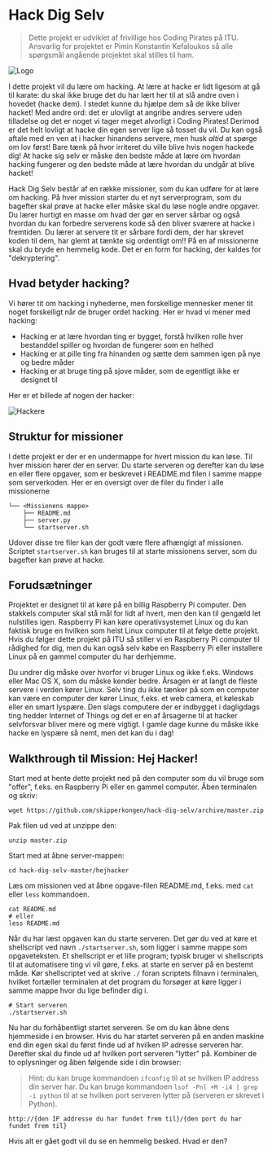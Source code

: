 # Hack Dig Selv

> Dette projekt er udviklet af frivillige hos Coding Pirates på ITU. Ansvarlig for projektet er Pimin Konstantin Kefaloukos så alle spørgsmål angående projektet skal stilles til ham.

![Logo](https://codingpirates.dk/wp-content/uploads/2016/09/Forside-Logo.png)

I dette projekt vil du lære om hacking. At lære at hacke er lidt ligesom at gå til karate: du skal ikke bruge det du har
lært her til at slå andre oven i hovedet (hacke dem). I stedet kunne du hjælpe dem så de ikke bliver hacket! Med andre ord: det er ulovligt at angribe andres servere uden tilladelse og det er noget vi tager meget alvorligt i Coding Pirates! Derimod er det helt lovligt at hacke din egen server lige så tosset du vil. Du kan også aftale med en ven at i hacker hinandens servere, men husk *altid* at spørge om lov først! Bare tænk på hvor irriteret du ville blive hvis nogen hackede dig! At hacke sig selv er måske den bedste måde at lære om hvordan hacking fungerer og den bedste måde at lære hvordan du undgår at blive hacket!

Hack Dig Selv består af en række missioner, som du kan udføre for at lære om hacking. På hver mission starter du et nyt serverprogram, som du bagefter skal prøve at hacke eller måske skal du løse nogle andre opgaver. Du lærer hurtigt en masse om hvad der gør en server sårbar og også hvordan du kan forbedre serverens kode så den bliver sværere at hacke i fremtiden. Du lærer at servere tit er sårbare fordi dem, der har skrevet koden til dem, har glemt at tænkte sig ordentligt om!! På en af missionerne skal du bryde en hemmelig kode. Det er en form for hacking, der kaldes for "dekryptering".

## Hvad betyder hacking?

Vi hører tit om hacking i nyhederne, men forskellige mennesker mener tit noget forskelligt når de bruger ordet hacking. Her er hvad vi mener med hacking:

- Hacking er at lære hvordan ting er bygget, forstå hvilken rolle hver bestanddel spiller og hvordan de fungerer som en helhed
- Hacking er at pille ting fra hinanden og sætte dem sammen igen på nye og bedre måder
- Hacking er at bruge ting på sjove måder, som de egentligt ikke er designet til

Her er et billede af nogen der hacker:

![Hackere](https://upload.wikimedia.org/wikipedia/commons/4/41/Solder_workshop_at_FIXME_Hackerspace%2C_Renens%2C_Lausanne_%282015-05-23_06.25.46_by_Mitch_Altman%29.jpg)

## Struktur for missioner

I dette projekt er der er en undermappe for hvert mission du kan løse. Til hver mission hører der en server. Du starte serveren og derefter kan du løse en eller flere opgaver, som er beskrevet i README.md filen i samme mappe som serverkoden. Her er en oversigt over de filer du finder i alle missionerne

```
└── <Missionens mappe>
    ├── README.md
    ├── server.py
    └── startserver.sh
```

Udover disse tre filer kan der godt være flere afhængigt af missionen. Scriptet `startserver.sh` kan bruges til at starte missionens server, som du bagefter kan prøve at hacke.


## Forudsætninger

Projektet er designet til at køre på en billig Raspberry Pi computer. Den stakkels computer skal stå mål for lidt
af hvert, men den kan til gengæld let nulstilles igen. Raspberry Pi kan køre operativsystemet Linux og du kan faktisk bruge en hvilken som helst Linux computer til at følge dette projekt. Hvis du følger dette projekt på ITU så stiller vi en Raspberry Pi computer til rådighed for dig, men du kan også selv købe en Raspberry Pi eller installere Linux på en gammel computer du har derhjemme.

Du undrer dig måske over hvorfor vi bruger Linux og ikke f.eks. Windows eller Mac OS X, som du måske kender bedre. Årsagen er at langt de fleste servere i verden kører Linux. Selv ting du ikke tænker på som en computer kan være en computer der kører Linux, f.eks. et web camera, et køleskab eller en smart lyspære. Den slags computere der er indbygget i dagligdags ting hedder Internet of Things og det er en af årsagerne til at hacker selvforsvar bliver mere og mere vigtigt. I gamle dage kunne du måske ikke hacke en lyspære så nemt, men det kan du i dag!

## Walkthrough til Mission: Hej Hacker!

Start med at hente dette projekt ned på den computer som du vil bruge som "offer", f.eks. en Raspberry Pi eller en gammel computer. Åben terminalen og skriv:

```
wget https://github.com/skipperkongen/hack-dig-selv/archive/master.zip
```

Pak filen ud ved at unzippe den:

```
unzip master.zip
```


Start med at åbne server-mappen:

```
cd hack-dig-selv-master/hejhacker
```

Læs om missionen ved at åbne opgave-filen README.md, f.eks. med `cat` eller `less` kommandoen.

```
cat README.md
# eller
less README.md
```

Når du har læst opgaven kan du starte serveren. Det gør du ved at køre et shellscript ved navn `./startserver.sh`, som ligger i samme mappe som opgaveteksten. Et shellscript er et lille program; typisk bruger vi shellscripts til at automatisere ting vi vil gøre, f.eks. at starte en server på en bestemt måde. Kør shellscriptet ved at skrive `./` foran scriptets filnavn i terminalen, hvilket fortæller terminalen at det program du forsøger at køre ligger i samme mappe hvor du lige befinder dig i.

```
# Start serveren
./startserver.sh
```

Nu har du forhåbentligt startet serveren. Se om du kan åbne dens hjemmeside i en browser. Hvis du har startet serveren på en anden maskine end din egen skal du først finde ud af hvilken IP adresse serveren har. Derefter skal du finde ud af hvilken port serveren "lytter" på. Kombiner de to oplysninger og åben følgende side i din browser:

> Hint: du kan bruge kommandoen `ifconfig` til at se hvilken IP address din server har. Du kan bruge kommandoen `lsof -Pnl +M -i4 | grep -i python` til at se hvilken port serveren lytter på (serveren er skrevet i Python).

```
http://{den IP addresse du har fundet frem til}/{den port du har fundet frem til}
```

Hvis alt er gået godt vil du se en hemmelig besked. Hvad er den?
